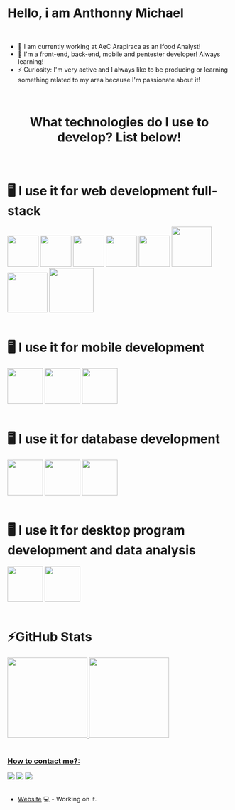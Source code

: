 <div>
  <h1>Hello, i am Anthonny Michael</h1>
</div>

<br>

- 🔭 I am currently working at AeC Arapiraca as an Ifood Analyst!
- 🌱 I'm a front-end, back-end, mobile and pentester developer! Always learning!
- ⚡ Curiosity: I'm very active and I always like to be producing or learning something related to my area because I'm passionate about it!

<br>
<h1></h1>
<h1><p align="center">What technologies do I use to develop? List below!<p></h1>

<br>

<div>
  <h1> 🖥️ I use it for web development full-stack</h1>
  <img height="70em" src="https://cdn.jsdelivr.net/gh/devicons/devicon/icons/html5/html5-original-wordmark.svg" />
  <img height="70em" src="https://cdn.jsdelivr.net/gh/devicons/devicon/icons/css3/css3-original-wordmark.svg" />
  <img height="70em" src="https://cdn.jsdelivr.net/gh/devicons/devicon/icons/javascript/javascript-original.svg" />
  <img height="70em" src="https://cdn.jsdelivr.net/gh/devicons/devicon/icons/php/php-original.svg" />
  <img height="70em" src="https://cdn.jsdelivr.net/gh/devicons/devicon/icons/docker/docker-original-wordmark.svg" />
  <img height="90em" src="https://cdn.jsdelivr.net/gh/devicons/devicon/icons/bootstrap/bootstrap-original-wordmark.svg" />
  <img height="90em" src="https://cdn.jsdelivr.net/gh/devicons/devicon/icons/amazonwebservices/amazonwebservices-plain-wordmark.svg" />
  <img height="100em" src="https://cdn.jsdelivr.net/gh/devicons/devicon/icons/googlecloud/googlecloud-original-wordmark.svg" />
</div>

<br>

<div>
  <h1> 🖥️ I use it for mobile development</h1>
  <img height="80em" src="https://cdn.jsdelivr.net/gh/devicons/devicon/icons/react/react-original-wordmark.svg" />
  <img height="80em" src="https://cdn.jsdelivr.net/gh/devicons/devicon/icons/nodejs/nodejs-original-wordmark.svg" />
  <img height="80em" src="https://cdn.jsdelivr.net/gh/devicons/devicon/icons/androidstudio/androidstudio-original-wordmark.svg" />
</div>

<br>

<div>
  <h1> 🖥️ I use it for database development</h1>
  <img height="80em" src="https://cdn.jsdelivr.net/gh/devicons/devicon/icons/mysql/mysql-original-wordmark.svg" />
  <img height="80em" src="https://cdn.jsdelivr.net/gh/devicons/devicon/icons/postgresql/postgresql-original-wordmark.svg" />
  <img height="80em" src="https://cdn.jsdelivr.net/gh/devicons/devicon/icons/mongodb/mongodb-original-wordmark.svg" />
</div>

<br>

<div>
  <h1> 🖥️ I use it for desktop program development and data analysis</h1>
   <img height="80em" src="https://cdn.jsdelivr.net/gh/devicons/devicon/icons/python/python-original-wordmark.svg" />
   <img height="80em" src="https://cdn.jsdelivr.net/gh/devicons/devicon/icons/arduino/arduino-original-wordmark.svg" />
</div>

<br>

<h1>⚡GitHub Stats</h1>
<div>
<a href="https://github.com/seu-usuário-aqui">
<img height="180em" src="https://github-readme-stats.vercel.app/api/top-langs/?username=Antonizinhobr&layout=compact&langs_count=7&theme=dracula"/>
<img height="180em" src="https://github-readme-stats.vercel.app/api?username=Antonizinhobr&show_icons=true&theme=dracula&include_all_commits=true&count_private=true"/>
</div>

<br> 
  
### How to contact me?:

<div>
<a href="https://www.youtube.com/channel/UC88QEmxaSyY_V2vXn1RMgQQ" target="_blank"><img src="https://img.shields.io/badge/YouTube-FF0000?style=for-the-badge&logo=youtube&logoColor=white" target="_blank"></a>
<a href="https://www.instagram.com/_anthonny_michael_dev/" target="_blank"><img src="https://img.shields.io/badge/-Instagram-%23E4405F?style=for-the-badge&logo=instagram&logoColor=white" target="_blank"></a>
<a href="https://www.linkedin.com/in/anthonny-michael-64450a206/" target="_blank"><img src="https://img.shields.io/badge/-LinkedIn-%230077B5?style=for-the-badge&logo=linkedin&logoColor=white" target="_blank"></a> 
</div>
<br>
  
- [Website](https://anthonnymichael.dev/) 💻 - Working on it.
